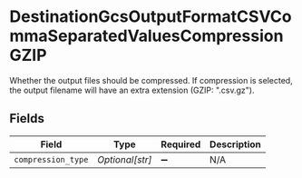 # DestinationGcsOutputFormatCSVCommaSeparatedValuesCompressionGZIP

Whether the output files should be compressed. If compression is selected, the output filename will have an extra extension (GZIP: ".csv.gz").


## Fields

| Field              | Type               | Required           | Description        |
| ------------------ | ------------------ | ------------------ | ------------------ |
| `compression_type` | *Optional[str]*    | :heavy_minus_sign: | N/A                |
